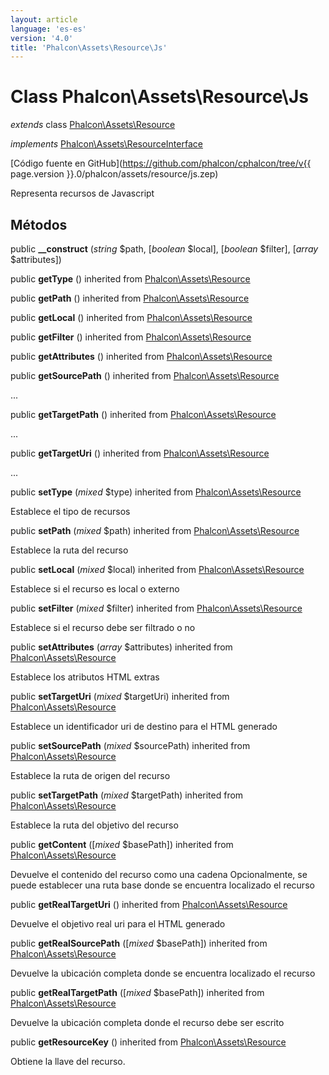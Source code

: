 ```yaml
---
layout: article
language: 'es-es'
version: '4.0'
title: 'Phalcon\Assets\Resource\Js'
---
```

# Class **Phalcon\Assets\Resource\Js**

*extends* class [Phalcon\Assets\Resource](Phalcon_Assets_Resource)

*implements* [Phalcon\Assets\ResourceInterface](Phalcon_Assets_ResourceInterface)

[Código fuente en GitHub](https://github.com/phalcon/cphalcon/tree/v{{ page.version }}.0/phalcon/assets/resource/js.zep)

Representa recursos de Javascript

## Métodos

public **__construct** (*string* $path, [*boolean* $local], [*boolean* $filter], [*array* $attributes])

public **getType** () inherited from [Phalcon\Assets\Resource](Phalcon_Assets_Resource)

public **getPath** () inherited from [Phalcon\Assets\Resource](Phalcon_Assets_Resource)

public **getLocal** () inherited from [Phalcon\Assets\Resource](Phalcon_Assets_Resource)

public **getFilter** () inherited from [Phalcon\Assets\Resource](Phalcon_Assets_Resource)

public **getAttributes** () inherited from [Phalcon\Assets\Resource](Phalcon_Assets_Resource)

public **getSourcePath** () inherited from [Phalcon\Assets\Resource](Phalcon_Assets_Resource)

...

public **getTargetPath** () inherited from [Phalcon\Assets\Resource](Phalcon_Assets_Resource)

...

public **getTargetUri** () inherited from [Phalcon\Assets\Resource](Phalcon_Assets_Resource)

...

public **setType** (*mixed* $type) inherited from [Phalcon\Assets\Resource](Phalcon_Assets_Resource)

Establece el tipo de recursos

public **setPath** (*mixed* $path) inherited from [Phalcon\Assets\Resource](Phalcon_Assets_Resource)

Establece la ruta del recurso

public **setLocal** (*mixed* $local) inherited from [Phalcon\Assets\Resource](Phalcon_Assets_Resource)

Establece si el recurso es local o externo

public **setFilter** (*mixed* $filter) inherited from [Phalcon\Assets\Resource](Phalcon_Assets_Resource)

Establece si el recurso debe ser filtrado o no

public **setAttributes** (*array* $attributes) inherited from [Phalcon\Assets\Resource](Phalcon_Assets_Resource)

Establece los atributos HTML extras

public **setTargetUri** (*mixed* $targetUri) inherited from [Phalcon\Assets\Resource](Phalcon_Assets_Resource)

Establece un identificador uri de destino para el HTML generado

public **setSourcePath** (*mixed* $sourcePath) inherited from [Phalcon\Assets\Resource](Phalcon_Assets_Resource)

Establece la ruta de origen del recurso

public **setTargetPath** (*mixed* $targetPath) inherited from [Phalcon\Assets\Resource](Phalcon_Assets_Resource)

Establece la ruta del objetivo del recurso

public **getContent** ([*mixed* $basePath]) inherited from [Phalcon\Assets\Resource](Phalcon_Assets_Resource)

Devuelve el contenido del recurso como una cadena Opcionalmente, se puede establecer una ruta base donde se encuentra localizado el recurso

public **getRealTargetUri** () inherited from [Phalcon\Assets\Resource](Phalcon_Assets_Resource)

Devuelve el objetivo real uri para el HTML generado

public **getRealSourcePath** ([*mixed* $basePath]) inherited from [Phalcon\Assets\Resource](Phalcon_Assets_Resource)

Devuelve la ubicación completa donde se encuentra localizado el recurso

public **getRealTargetPath** ([*mixed* $basePath]) inherited from [Phalcon\Assets\Resource](Phalcon_Assets_Resource)

Devuelve la ubicación completa donde el recurso debe ser escrito

public **getResourceKey** () inherited from [Phalcon\Assets\Resource](Phalcon_Assets_Resource)

Obtiene la llave del recurso.